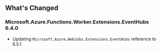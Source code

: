 ## What's Changed

<!-- Please add your release notes in the following format:
- My change description (#PR/#issue)
-->

### Microsoft.Azure.Functions.Worker.Extensions.EventHubs 6.4.0

- Updating `Microsoft.Azure.WebJobs.Extensions.EventHubs` reference to 6.5.1
